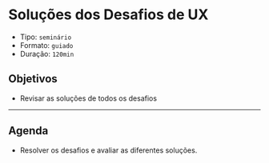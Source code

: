 # Soluções dos Desafios de UX

* Tipo: `seminário`
* Formato: `guiado`
* Duração: `120min`

## Objetivos

* Revisar as soluções de todos os desafios

***

## Agenda

* Resolver os desafios e avaliar as diferentes soluções.

